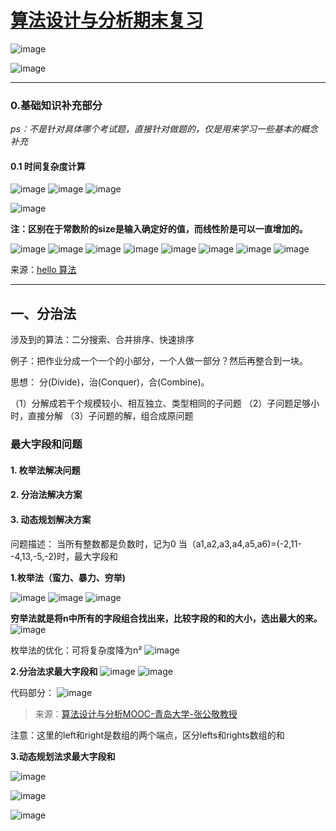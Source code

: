 # [算法设计与分析期末复习](https://github.com/QiYongchuan/MyGitBlog/issues/53)


![image](https://github.com/QiYongchuan/MyGitBlog/assets/105039020/08f3d82d-c418-4131-bc28-1910499e4110)


![image](https://github.com/QiYongchuan/MyGitBlog/assets/105039020/eef1bd18-3732-4484-9342-0a9bfdbd9a9c)


---

### 0.基础知识补充部分
_ps：不是针对具体哪个考试题，直接针对做题的，仅是用来学习一些基本的概念补充_

#### 0.1 时间复杂度计算

![image](https://github.com/QiYongchuan/MyGitBlog/assets/105039020/5ad0fbdf-62a5-416e-8c8a-4709ba22ac93)
![image](https://github.com/QiYongchuan/MyGitBlog/assets/105039020/d4382161-fd8c-4ba3-b5c6-ef5d393d2a9c)
![image](https://github.com/QiYongchuan/MyGitBlog/assets/105039020/92301796-a20c-4c3b-94d6-3735bb8a2259)


![image](https://github.com/QiYongchuan/MyGitBlog/assets/105039020/ab7f39bf-76b6-4645-b828-5a228b3aac35)

**注：区别在于常数阶的size是输入确定好的值，而线性阶是可以一直增加的。**

![image](https://github.com/QiYongchuan/MyGitBlog/assets/105039020/4f406af5-9df2-4c80-9489-c57c6bc82a0c)
![image](https://github.com/QiYongchuan/MyGitBlog/assets/105039020/984debfa-06fd-4d14-adcf-1fb740ecdbea)
![image](https://github.com/QiYongchuan/MyGitBlog/assets/105039020/0f1e4b1d-09ee-4e6b-9775-9bfc418d152f)
![image](https://github.com/QiYongchuan/MyGitBlog/assets/105039020/a7a37c28-a86f-4681-aa71-dfe768cfc8cb)
![image](https://github.com/QiYongchuan/MyGitBlog/assets/105039020/e6049cf8-2161-490e-ac05-fae71f182279)
![image](https://github.com/QiYongchuan/MyGitBlog/assets/105039020/d05ace8a-dea1-480a-8c72-f1d9245b6c2b)
![image](https://github.com/QiYongchuan/MyGitBlog/assets/105039020/f1ef449d-a5e6-44dd-961f-c86099b76540)
![image](https://github.com/QiYongchuan/MyGitBlog/assets/105039020/8567653f-2e89-4c11-810a-f84c5ee31a3c)


来源：[hello 算法](https://www.hello-algo.com/chapter_computational_complexity/time_complexity/#6-on-log-n) 

---

## 一、分治法
涉及到的算法：二分搜索、合并排序、快速排序

例子：把作业分成一个一个的小部分，一个人做一部分？然后再整合到一块。

思想：  分(Divide)，治(Conquer)，合(Combine)。

（1）分解成若干个规模较小、相互独立、类型相同的子问题
（2）子问题足够小时，直接分解
（3）子问题的解，组合成原问题



### 最大字段和问题
#### 1. 枚举法解决问题
#### 2. 分治法解决方案
#### 3. 动态规划解决方案

> 
问题描述：
当所有整数都是负数时，记为0
当（a1,a2,a3,a4,a5,a6)=(-2,11--4,13,-5,-2)时，最大字段和


**1.枚举法（蛮力、暴力、穷举)**

![image](https://github.com/QiYongchuan/MyGitBlog/assets/105039020/71c80e25-35ab-4094-b80c-9cb73070aade)
![image](https://github.com/QiYongchuan/MyGitBlog/assets/105039020/59884286-ae06-46ea-b5ea-83b560fefd85)
![image](https://github.com/QiYongchuan/MyGitBlog/assets/105039020/7db91242-6080-4b62-85e3-51651d51d19d)

**穷举法就是将n中所有的字段组合找出来，比较字段的和的大小，选出最大的来。**
![image](https://github.com/QiYongchuan/MyGitBlog/assets/105039020/4d0021f7-3460-4399-98cd-8188c654cd3a)

枚举法的优化：可将复杂度降为n²
![image](https://github.com/QiYongchuan/MyGitBlog/assets/105039020/f7ea3365-a8ee-4dcf-9217-139a497bca94)

**2.分治法求最大字段和**
![image](https://github.com/QiYongchuan/MyGitBlog/assets/105039020/cb46ecfb-03db-4f08-98da-72b1f490fd18)
![image](https://github.com/QiYongchuan/MyGitBlog/assets/105039020/b414fb67-216a-4e1d-9879-54513ffc3307)

代码部分：
![image](https://github.com/QiYongchuan/MyGitBlog/assets/105039020/2f0c55b3-92ca-4485-b0dc-04b7b261d485)

> 来源：[算法设计与分析MOOC-青岛大学-张公敬教授](https://www.bilibili.com/video/BV18X4y1k74c?p=28&vd_source=c3c4a5db9e4d968c67a652118ea87497)

注意：这里的left和right是数组的两个端点，区分lefts和rights数组的和

**3.动态规划法求最大字段和**

![image](https://github.com/QiYongchuan/MyGitBlog/assets/105039020/99bba5ea-d8e0-4919-807a-90ba791fd798)

![image](https://github.com/QiYongchuan/MyGitBlog/assets/105039020/e5ca0b96-878e-4f40-b564-2f0b012beb9c)

![image](https://github.com/QiYongchuan/MyGitBlog/assets/105039020/a36cbd58-35c9-4376-896d-a4e05c2b05fe)
